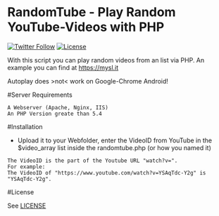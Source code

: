 # RandomTube - Play Random YouTube-Videos with PHP
[![Twitter Follow](https://img.shields.io/twitter/follow/shields_io.svg?style=social&label=Follow&maxAge=2592000&style=flat)](https://twitter.com/FailPlayDE)  [![License](https://img.shields.io/badge/License-GNU-lightgrey.svg?style=flat)](LICENSE)


With this script you can play random videos from an list via PHP. An example you can find at https://mysl.it

Autoplay does >not< work on Google-Chrome Android!

#Server Requirements

```
A Webserver (Apache, Nginx, IIS)
An PHP Version greate than 5.4
```

#Installation

- Upload it to your Webfolder, enter the VideoID from YouTube in the $video_array list inside the randomtube.php (or how you named it)
```
The VideoID is the part of the Youtube URL "watch?v=".
For example:
The VideoID of "https://www.youtube.com/watch?v=YSAqTdc-Y2g" is "YSAqTdc-Y2g".
```

#License

See [LICENSE](LICENSE)